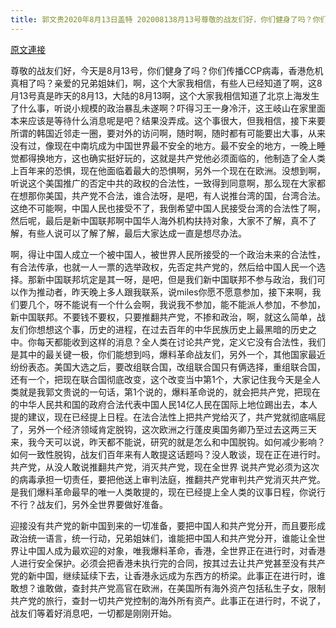 ```yaml
---
title: 郭文贵2020年8月13日盖特 202008138月13号尊敬的战友们好，你们健身了吗？你们传播C C P病毒…香港危机真相了吗？文贵在这里向战友报告正在进行时…发生几个事情
---
```


[原文連接](https://gnews.org/ThreadView/53482099)

尊敬的战友们好，今天是8月13号，你们健身了吗？你们传播CCP病毒，香港危机真相了吗？亲爱的兄弟姐妹们，啊，这个大家我相信，有些人已经知道了啊，这8月13号真是昨天的8月13，大陆的8月13啊，这个大家我相信知道了北京上海发生了什么事，听说小规模的政治暴乱未遂啊？吓得习王一身冷汗，这王岐山在家里面本来应该是等待什么消息呢是吧？结果没弄成。这个事很大，但我相信，接下来要所谓的韩国近邻走一圈，要对外的访问啊，随时啊，随时都有可能要出大事，从来没有过，像现在中南坑成为中国世界最不安全的地方。最不安全的地方，一晚上睡觉都得换地方，这也确实挺好玩的，这就是共产党他必须面临的，他制造了全人类上百年来的恐惧，现在他面临着最大的恐惧啊，另外一个现在在欧洲。没想到啊，听说这个美国推广的否定中共的政权的合法性，一致得到同意啊，那么现在大家都在想那你美国，共产党不合法，谁合法呀，是吧，有人说推台湾的国，台湾合法。这绝不可能啊，中国人民也接受不了，我倒希望中国人民接受台湾的合法性了啊，然后呢，最后是新中国联邦啊中国华人海外机构扶持对象，大家不了解，真不了解，有些人说可以了解了解，最后大家达成一直是想尽办法。

  啊，得让中国人成立一个被中国人，被世界人民所接受的一个政治未来的合法性，有合法传承，也就一人一票的选举政权，先否定共产党的，然后给中国人民一个选择。那新中国联邦坑定是其一呀，是吧，但是我们新中国联邦不参与政治，我们可以作为推动者，昨天晚上多人跟我联系，说miles你愿不愿意参加，接下来啊，我们要几个，呀不能说有一个什么会啊，我说我不参加，能不能派人参加，不参加，新中国联邦。不要钱不要权，只要推翻共产党，不掺和政治，啊，就这么简单，战友们你想想这个事，历史的进程，在过去百年的中华民族历史上最黑暗的历史之中。你每天都能收到这样的消息？全人类在讨论共产党，定义它没有合法性，我们是其中的最关键一极，你们能想到吗，爆料革命战友们，另外一个，其他国家最近纷纷表态。美国大选之后，要改组联合国，改组联合国只有俩选择，重组联合国，还有一个，把现在联合国彻底改变，这个改变当中第1个，大家记住我今天是全人类就是我郭文贵说的一句话，第1个说的，爆料革命说的，就会把共产党，把现在的中华人民共和国的政府合法代表中国人民14亿人民在国际上地位踢出去，本人提的建议，现在已经提上日程。在法合法性上把共产党给灭了，共产党就彻底嗝屁了，另外一个经济领域肯定脱钩，这次欧洲之行蓬皮奥国务卿乃至过去这两三天来，我今天可以说，昨天都不能说，研究的就是怎么和中国脱钩。如何减少影响？如何一致性脱钩，战友们百年来有人敢提这话题吗？没人敢谈，现在正在进行时。共产党，从没人敢说推翻共产党，消灭共产党，现在全世界 说共产党必须为这次的病毒承担一切责任，要把他送上审判法庭，推翻共产党审判共产党消灭共产党。是我们爆料革命最早的唯一人类敢提的，现在已经提上全人类的议事日程，你说行不行？战友们，另外全世界要做好准备。

  迎接没有共产党的新中国到来的一切准备，要把中国人和共产党分开，而且要形成政治统一语言，统一行动，兄弟姐妹们，谁能把中国人和共产党分开，谁能让全世界让中国人成为最欢迎的对象，唯我爆料革命，香港，全世界正在进行时，对香港人进行安全保护。必须会把香港未执行完的合同，按其过去让共产党甚至没有共产党的新中国，继续延续下去，让香港永远成为东西方的桥梁。此事正在进行时，谁敢想？谁敢做，查封共产党高官在欧洲，在美国所有海外资产包括私生子女，限制共产党的旅行，查封一切共产党控制的海外所有资产。此事正在进行时，不说了，战友们等着好消息吧，一切都是刚刚开始。

